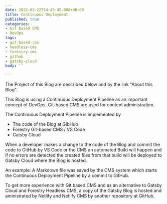 ```yaml
---
date: 2022-03-22T14:45:45.000+00:00
title: Continuous Deployment
published: true
categories:
- Git based CMS
- DevOps
tags:
- git-based-cms
- headless-cms
- forestry-cms
- github
- gatsby-cloud
body: ''

---
```

The Project of this Blog are described below and by the link "About this Blog".

This Blog is using a Continuous Deployment Pipeline as an important concept of DevOps. Git-based CMS are used for content administration. 

The Continuous Deployment Pipeline is implemented by

* The code of the Blog at GibHub
* Forestry Git-based CMS / VS Code
* Gatsby Cloud

When a developer makes a change to the code of the Blog and commit the code to GitHub by VS Code or the CMS an automated Build will happen and if no errors are detected the created files from that build will be deployed to Gatsby Cloud where the Blog is hosted.

An example: A Markdown file was saved by the CMS system which starts the Continuous Deployment Pipeline by a commit to GitHub.

To get more experience with Git based CMS and as an alternative to Gatsby Cloud and Forestry Headless CMS, a copy of the Gatsby Blog is hosted and aministrated by Netlify and Netlify CMS by another repository at GitHub.